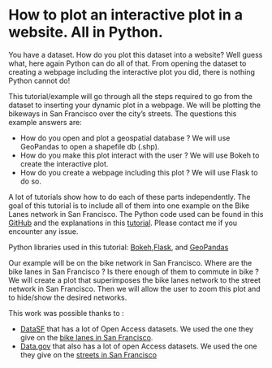 # How to plot an interactive plot in a website. All in Python.

You have a dataset. How do you plot this dataset into a website? Well guess what, here again Python can do all of that. From opening the dataset to creating a webpage including the interactive plot you did, there is nothing Python cannot do! 

This tutorial/example will go through all the steps required to go from the dataset to inserting your dynamic plot in a webpage. We will be plotting the bikeways in San Francisco over the city’s streets. The questions this example answers are:
+	How do you open and plot a geospatial database ? We will use GeoPandas to open a shapefile db (.shp).
+	How do you make this plot interact with the user ? We will use Bokeh to create the interactive plot.
+	How do you create a webpage including this plot ? We will use Flask to do so. 

A lot of tutorials show how to do each of these parts independently. The goal of this tutorial is to include all of them into one example on the Bike Lanes network in San Francisco. The Python code used can be found in this [GitHub](https://github.com/YannFra/Website-Flask-Bokeh-Geopandas) and the explanations in this [tutorial](https://yannfra.github.io/Creating-Website-Flask-Bokeh-GeoPandas/). Please contact me if you encounter any issue. 

Python libraries used in this tutorial: [Bokeh](https://docs.bokeh.org/en/latest/),[Flask](https://www.fullstackpython.com/flask.html), and [GeoPandas](http://geopandas.org)

Our example will be on the bike network in San Francisco. Where are the bike lanes in San Francisco ? Is there enough of them to commute in bike ? We will create a plot that superimposes the bike lanes network to the street network in San Francisco. Then we will allow the user to zoom this plot and to hide/show the desired networks. 

This work was possible thanks to :
+ [DataSF](https://datasf.org) that has a lot of Open Access datasets. We used the one they give on the [bike lanes in San Francisco](https://data.sfgov.org/Transportation/SFMTA-Bikeway-Network/ygmz-vaxd).
+ [Data.gov](https://www.data.gov) that also has a lot of open Access datasets. We used the one they give on the [streets in San Francisco](https://catalog.data.gov/dataset/tiger-line-shapefile-2017-county-san-francisco-county-ca-all-roads-county-based-shapefile)
